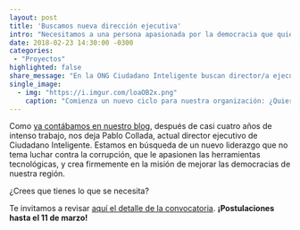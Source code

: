```yaml
---
layout: post
title: 'Buscamos nueva dirección ejecutiva'
intro: "Necesitamos a una persona apasionada por la democracia que quiera liderar Ciudadado Inteligente. ¿Te atreves?"
date: 2018-02-23 14:30:00 -0300
categories:
 - "Proyectos"
highlighted: false
share_message: "En la ONG Ciudadano Inteligente buscan director/a ejecutivo/a ¿Crees que tiene lo que se necesita? Pincha aquí"
single_image:
  - img: "https://i.imgur.com/loaOB2x.png"
    caption: "Comienza un nuevo ciclo para nuestra organización: ¿Quieres ser parte de él?"
---
```



Como [ya contábamos en nuestro blog](https://blog.ciudadanointeligente.org/proyectos/2018/02/15/nuevo-ciclo-FCI.html), después de casi cuatro años de intenso trabajo, nos deja Pablo Collada, actual director ejecutivo de Ciudadano Inteligente. Estamos en búsqueda de un nuevo liderazgo que no tema luchar contra la corrupción, que le apasionen las herramientas tecnológicas, y crea firmemente en la misión de mejorar las democracias de nuestra región. 


¿Crees que tienes lo que se necesita?


Te invitamos a revisar [aquí el detalle de la convocatoria](http://bit.ly/convocatoriafci). **¡Postulaciones hasta el 11 de marzo!** 
